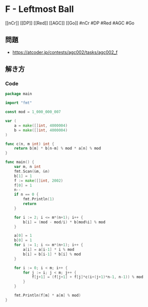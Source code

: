 # F - Leftmost Ball
[[nCr]] [[DP]] [[Red]] [[AGC]] [[Go]]
#nCr #DP #Red #AGC #Go 

## 問題
- https://atcoder.jp/contests/agc002/tasks/agc002_f

## 解き方
### Code
```go
package main

import "fmt"

const mod = 1_000_000_007

var (
	a = make([]int, 4000004)
	b = make([]int, 4000004)
)

func c(n, m int) int {
	return b[m] * b[n-m] % mod * a[n] % mod
}

func main() {
	var m, n int
	fmt.Scan(&m, &n)
	b[1] = 1
	f := make([]int, 2002)
	f[0] = 1
	n--
	if n == 0 {
		fmt.Println(1)
		return
	}

	for i := 2; i <= m*(n+1); i++ {
		b[i] = (mod - mod/i) * b[mod%i] % mod
	}

	a[0] = 1
	b[0] = 1
	for i := 1; i <= m*(n+1); i++ {
		a[i] = a[i-1] * i % mod
		b[i] = b[i-1] * b[i] % mod
	}

	for i := 0; i < m; i++ {
		for j := i; j < m; j++ {
			f[j+1] = (f[j+1] + f[j]*c(i+(j+1)*n-1, n-1)) % mod
		}
	}

	fmt.Println(f[m] * a[m] % mod)
}
```